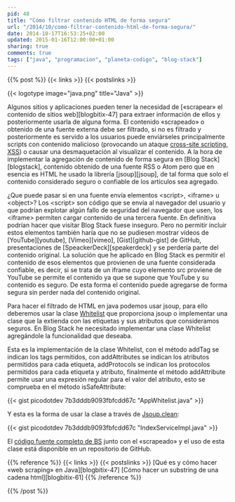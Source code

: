 ```yaml
---
pid: 48
title: "Cómo filtrar contenido HTML de forma segura"
url: "/2014/10/como-filtrar-contenido-html-de-forma-segura/"
date: 2014-10-17T16:53:25+02:00
updated: 2015-01-16T12:00:00+01:00
sharing: true
comments: true
tags: ["java", "programacion", "planeta-codigo", "blog-stack"]
---
```


{{% post %}}
{{< links >}}
{{< postslinks >}}

{{< logotype image="java.png" title="Java" >}}

Algunos sitios y aplicaciones pueden tener la necesidad de [«scrapear» el contenido de sitios web][blogbitix-47] para extraer información de ellos y posteriormente usarla de alguna forma. El contenido «scrapeado» o obtenido de una fuente externa debe ser filtrado, si no es filtrado y posteriormente es servido a los usuarios puede enviárseles principalmente scripts con contenido malicioso (provocando un ataque [cross-site scripting, XSS](https://en.wikipedia.org/wiki/Cross-site_scripting)) o causar una desmaquetación al visualizar el contenido. A la hora de implementar la agregación de contenido de forma segura en [Blog Stack][blogstack], contenido obtenido de una fuente RSS o Atom pero que en esencia es HTML he usado la librería [jsoup][jsoup], de tal forma que solo el contenido considerado seguro o confiable de los artículos sea agregado.

¿Que puede pasar si en una fuente envía elementos &lt;script&gt;, &lt;iframe&gt; u &lt;object&gt;? Los &lt;script&gt; son código que se envía al navegador del usuario y que podrían explotar algún fallo de seguridad del navegador que usen, los &lt;iframe&gt; permiten cargar contenido de una tercera fuente. En definitiva podrían hacer que visitar Blog Stack fuese inseguro. Pero no permitir incluir estos elementos también haría que no se pudiesen mostrar vídeos de [YouTube][youtube], [Vimeo][vimeo], [Gist][github-gist] de GitHub, presentaciones de [SpeackerDeck][speakerdeck] y se perdería parte del contenido original. La solución que he aplicado en Blog Stack es permitir el contenido de esos elementos que provienen de una fuente considerada confiable, es decir, si se trata de un iframe cuyo elemento src proviene de YouTube se permite el contenido ya que se supone que YouTube y su contenido es seguro. De esta forma el contenido puede agregarse de forma segura sin perder nada del contenido original.

Para hacer el filtrado de HTML en java podemos usar jsoup, para ello deberemos usar la clase [Whitelist](http://jsoup.org/apidocs/org/jsoup/safety/Whitelist.html) que proporciona jsoup o implementar una clase que la extienda con las etiquetas y sus atributos que consideramos seguros. En Blog Stack he necesitado implementar una clase Whitelist agregándole la funcionalidad que deseaba.

Esta es la implementación de la clase Whitelist, con el método addTag se indican los tags permitidos, con addAttributes se indican los atributos permitidos para cada etiqueta, addProtocols se indican los protocolos permitidos para cada etiqueta y atributo, finalmente el método addAttribute permite usar una expresión regular para el valor del atributo, esto se comprueba en el método isSafeAttribute:

{{< gist picodotdev 7b3dddb9093fbfcdd67c "AppWhitelist.java" >}}

Y esta es la forma de usar la clase a través de [Jsoup.clean](http://jsoup.org/apidocs/org/jsoup/Jsoup.html#clean%28java.lang.String,%20java.lang.String,%20org.jsoup.safety.Whitelist%29):

{{< gist picodotdev 7b3dddb9093fbfcdd67c "IndexServiceImpl.java" >}}

El [código fuente completo de BS](https://github.com/picodotdev/blog-stack) junto con el «scrapeado» y el uso de esta clase está disponible en un repositorio de GitHub.

{{% reference %}}
{{< links >}}
{{< postslinks >}}
[Qué es y cómo hacer «web scraping» en Java][blogbitix-47]
[Cómo hacer un substring de una cadena html][blogbitix-61]
{{% /reference %}}

{{% /post %}}
